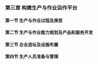 ### 第三章	构建生产与作业运作平台

#### 第一节	生产与作业过程及类型



#### 第二节	生产与作业能力规划及产品和服务开发



#### 第三节	企业选址及设施布置



#### 第四节	生产人员准备与管理



